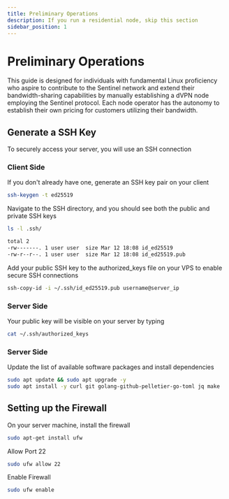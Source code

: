 ```yaml
---
title: Preliminary Operations
description: If you run a residential node, skip this section
sidebar_position: 1
---
```


# Preliminary Operations

This guide is designed for individuals with fundamental Linux proficiency who aspire to contribute to the Sentinel network and extend their bandwidth-sharing capabilities by manually establishing a dVPN node employing the Sentinel protocol. Each node operator has the autonomy to establish their own pricing for customers utilizing their bandwidth.

## Generate a SSH Key

To securely access your server, you will use an SSH connection

### Client Side

If you don't already have one, generate an SSH key pair on your client

```bash
ssh-keygen -t ed25519
```

Navigate to the SSH directory, and you should see both the public and private SSH keys

```bash
ls -l .ssh/

total 2
-rw-------. 1 user user  size Mar 12 18:08 id_ed25519
-rw-r--r--. 1 user user  size Mar 12 18:08 id_ed25519.pub
```

Add your public SSH key to the authorized_keys file on your VPS to enable secure SSH connections

```bash
ssh-copy-id -i ~/.ssh/id_ed25519.pub username@server_ip
```

### Server Side

Your public key will be visible on your server by typing

```bash
cat ~/.ssh/authorized_keys
```

### Server Side

Update the list of available software packages and install dependencies

```bash
sudo apt update && sudo apt upgrade -y
sudo apt install -y curl git golang-github-pelletier-go-toml jq make
```

## Setting up the Firewall

On your server machine, install the firewall

```bash
sudo apt-get install ufw
```

Allow Port 22

```bash
sudo ufw allow 22
```

Enable Firewall

```bash
sudo ufw enable
```